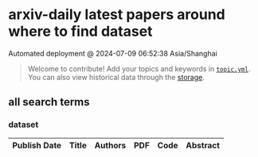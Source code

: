 # arxiv-daily latest papers around where to find dataset
Automated deployment @ 2024-07-09 06:52:38 Asia/Shanghai
> Welcome to contribute! Add your topics and keywords in [`topic.yml`](https://github.com/wanghaisheng/where-to-find-dataset/blob/main/database/topic.yml).
> You can also view historical data through the [storage](https://github.com/wanghaisheng/where-to-find-dataset/blob/main/database/storage).

## all search terms

### dataset
|Publish Date|Title|Authors|PDF|Code|Abstract|
| :---: | :---: | :---: | :---: | :---: | :---: |
